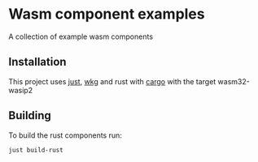 # Wasm component examples

A collection of example wasm components

## Installation

This project uses [just](https://github.com/casey/just), [wkg](https://github.com/bytecodealliance/wasm-pkg-tools) and rust with [cargo](https://www.rust-lang.org/tools/install) with the target wasm32-wasip2

## Building

To build the rust components run:

```sh
just build-rust
```
